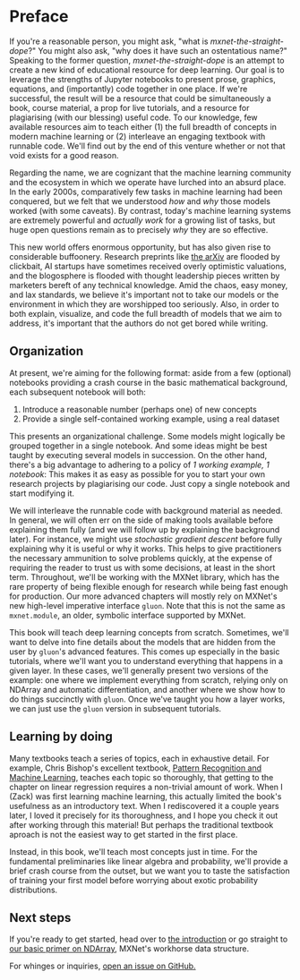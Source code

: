 
# Preface

If you're a reasonable person, you might ask, "what is *mxnet-the-straight-dope*?" You might also ask, "why does it have such an ostentatious name?" Speaking to the former question, *mxnet-the-straight-dope* is an attempt to create a new kind of educational resource for deep learning. Our goal is to leverage the strengths of Jupyter notebooks to present prose, graphics, equations, and (importantly) code together in one place. If we're successful, the result will be a resource that could be simultaneously a book, course material, a prop for live tutorials, and a resource for plagiarising (with our blessing) useful code. To our knowledge, few available resources aim to teach either (1) the full breadth of concepts in modern machine learning or (2) interleave an engaging textbook with runnable code. We'll find out by the end of this venture whether or not that void exists for a good reason.

Regarding the name, we are cognizant that the machine learning community and the ecosystem in which we operate have lurched into an absurd place. In the early 2000s, comparatively few tasks in machine learning had been conquered, but we felt that we understood *how* and *why* those models worked (with some caveats). By contrast, today's machine learning systems are extremely powerful and *actually work* for a growing list of tasks, but huge open questions remain as to precisely *why* they are so effective.  

This new world offers enormous opportunity, but has also given rise to considerable buffoonery. Research preprints like [the arXiv](http://arxiv.org) are flooded by clickbait, AI startups have sometimes received overly optimistic valuations, and the blogosphere is flooded with thought leadership pieces written by marketers bereft of any technical knowledge. Amid the chaos, easy money, and lax standards, we believe it's important not to take our models or the environment in which they are worshipped too seriously. Also, in order to both explain, visualize, and code the full breadth of models that we aim to address, it's important that the authors do not get bored while writing. 

## Organization

At present, we're aiming for the following format: aside from a few (optional) notebooks providing a crash course in the basic mathematical background, each subsequent notebook will both:

1. Introduce a reasonable number (perhaps one) of new concepts
2. Provide a single self-contained working example, using a real dataset

This presents an organizational challenge. Some models might logically be grouped together in a single notebook. 
And some ideas might be best taught by executing several models in succession. 
On the other hand, there's a big advantage to adhering to a policy of *1 working example, 1 notebook*:
This makes it as easy as possible for you to start your own research projects 
by plagiarising our code. Just copy a single notebook and start modifying it.

We will interleave the runnable code with background material as needed. 
In general, we will often err on the side of making tools available before explaining them fully 
(and we will follow up by explaining the background later). 
For instance, we might use *stochastic gradient descent* 
before fully explaining why it is useful or why it works. 
This helps to give practitioners the necessary ammunition to solve problems quickly, 
at the expense of requiring the reader to trust us with some decisions, at least in the short term. 
Throughout, we'll be working with the MXNet library, 
which has the rare property of being flexible enough for research 
while being fast enough for production. 
Our more advanced chapters will mostly rely 
on MXNet's new high-level imperative interface ``gluon``. 
Note that this is not the same as ``mxnet.module``, 
an older, symbolic interface supported by MXNet. 

This book will teach deep learning concepts from scratch. 
Sometimes, we'll want to delve into fine details about the models 
that are hidden from the user by ``gluon``'s advanced features. 
This comes up especially in the basic tutorials, 
where we'll want you to understand everything that happens in a given layer. 
In these cases, we'll generally present two versions of the example: 
one where we implement everything from scratch, 
relying only on NDArray and automatic differentiation, 
and another where we show how to do things succinctly with ``gluon``. 
Once we've taught you how a layer works, 
we can just use the ``gluon`` version in subsequent tutorials.

## Learning by doing

Many textbooks teach a series of topics, each in exhaustive detail. For example, Chris Bishop's excellent textbook, [Pattern Recognition and Machine Learning](https://www.amazon.com/Pattern-Recognition-Learning-Information-Statistics/dp/0387310738), teaches each topic so thoroughly, that getting to the chapter on linear regression requires a non-trivial amount of work. When I (Zack) was first learning machine learning, this actually limited the book's usefulness as an introductory text. When I rediscovered it a couple years later, I loved it precisely for its thoroughness, and I hope you check it out after working through this material! But perhaps the traditional textbook aproach is not the easiest way to get started in the first place. 

Instead, in this book, we'll teach most concepts just in time. For 
the fundamental preliminaries like linear algebra and probability, 
we'll provide a brief crash course from the outset, 
but we want you to taste the satisfaction of training your first model 
before worrying about exotic probability distributions. 

## Next steps

If you're ready to get started, head over to [the introduction](../chapter01_crashcourse/introduction.ipynb) or go straight to [our basic primer on NDArray](./ndarray.ipynb), MXNet's workhorse data structure.


For whinges or inquiries, [open an issue on  GitHub.](https://github.com/zackchase/mxnet-the-straight-dope)
